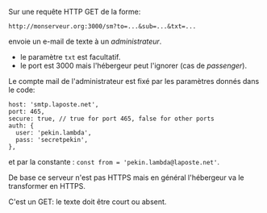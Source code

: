 Sur une requête HTTP GET de la forme:

    http://monserveur.org:3000/sm?to=...&sub=...&txt=...

envoie un e-mail de texte à un _administrateur_. 
- le paramètre `txt` est facultatif.
- le port est 3000 mais l'hébergeur peut l'ignorer (cas de _passenger_).

Le compte mail de l'administrateur est fixé par les paramètres donnés dans le code:

    host: 'smtp.laposte.net',
    port: 465,
    secure: true, // true for port 465, false for other ports
    auth: {
      user: 'pekin.lambda',
      pass: 'secretpekin',
    },

et par la constante : `const from = 'pekin.lambda@laposte.net'`.

De base ce serveur n'est pas HTTPS mais en général l'hébergeur va le transformer en HTTPS.

C'est un GET: le texte doit être court ou absent.
